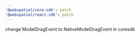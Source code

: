 ```yaml
---
'@webspatial/core-sdk': patch
'@webspatial/react-sdk': patch
---
```


change ModelDragEvent to NativeModelDragEvent in coresdk
